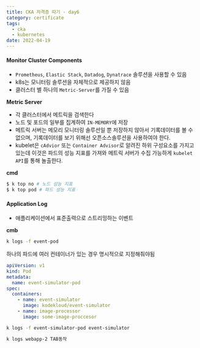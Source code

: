 ```yaml
---
title: CKA 자격증 따기 - day6
category: certificate
tags:
  - cka
  - kubernetes
date: 2022-04-19
---
```


#### Monitor Cluster Components

- `Prometheus`, `Elastic Stack`, `Datadog`, `Dynatrace` 솔루션을 사용할 수 있음
- k8s는 모니터링 솔루션을 자체적으로 제공하지 않음
- 클러스터 별 하나의 `Metric-Server`를 가질 수 있음

**Metric Server**

- 각 클러스터에서 메트릭을 검색한다
- 노드 및 포드의 일부를 집계하여 `IN-MEMORY`에 저장
- 메트릭 서버는 메모리 모니터링 솔루션일 뿐 저장하지 않아서 기록데이터를 볼 수 없으며, 기록데이터를 보기 위해선 오픈소스솔루션을 사용하여야 한다.
- kubelet은 `cAdvior` 또는 `Container Advisor`로 알려진 하위 구성요소를 가지고 있는데 이것은 파드의 성능 지표를 가져와 메트릭 서버가 수집 가능하게 `kubelet API`를 통해 놀출한다.

**cmd**

```bash
$ k top no # 노드 성능 지표
$ k top pod # 파드 성능 지표
```

#### Application Log

- 애플리케이션에서 표준출력으로 스트리밍하는 이벤트

**cmb**

```bash
k logs -f event-pod
```

하나의 파드에 여러 컨테이너가 있는 경우 명시적으로 지정해줘야됨

```yaml
apiVersion: v1
kind: Pod
metadata:
  name: event-simulator-pod
spec:
  containers:
    - name: event-simulator
      image: kodekloud/event-simulator
    - name: image-processor
      image: some-image-proccesor
```

```bash
k logs -f event-simulator-pod event-simulator
```

```bash
k logs webapp-2 TAB동작
```
